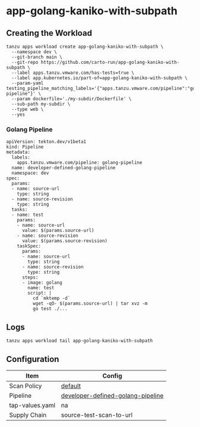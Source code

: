 # app-golang-kaniko-with-subpath

## Creating the Workload

```
tanzu apps workload create app-golang-kaniko-with-subpath \
  --namespace dev \
  --git-branch main \
  --git-repo https://github.com/carto-run/app-golang-kaniko-with-subpath \
  --label apps.tanzu.vmware.com/has-tests=true \
  --label app.kubernetes.io/part-of=app-golang-kaniko-with-subpath \
  --param-yaml testing_pipeline_matching_labels='{"apps.tanzu.vmware.com/pipeline":"golang-pipeline"}' \
  --param dockerfile='./my-subdir/Dockerfile' \
  --sub-path my-subdir \
  --type web \
  --yes
```

### Golang Pipeline

```
apiVersion: tekton.dev/v1beta1
kind: Pipeline
metadata:
  labels:
    apps.tanzu.vmware.com/pipeline: golang-pipeline
  name: developer-defined-golang-pipeline
  namespace: dev
spec:
  params:
  - name: source-url
    type: string
  - name: source-revision
    type: string
  tasks:
  - name: test
    params:
    - name: source-url
      value: $(params.source-url)
    - name: source-revision
      value: $(params.source-revision)
    taskSpec:
      params:
      - name: source-url
        type: string
      - name: source-revision
        type: string
      steps:
      - image: golang
        name: test
        script: |
          cd `mktemp -d`
          wget -qO- $(params.source-url) | tar xvz -m
          go test ./...
```

## Logs

```
tanzu apps workload tail app-golang-kaniko-with-subpath
```

## Configuration

| Item            | Config                                                                                |
| --------------- | ------------------------------------------------------------------------------------- |
| Scan Policy     | [default](resources/scan-policy.yaml)                                                 |
| Pipeline        | [developer-defined-golang-pipeline](resources/developer-defined-golang-pipeline.yaml) |
| tap-values.yaml | na                                                                                    |
| Supply Chain    | source-test-scan-to-url                                                               |

